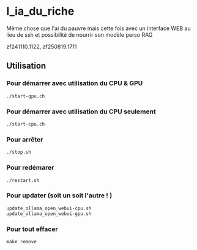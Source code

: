 # l_ia_du_riche
Même chose que l'ai du pauvre mais cette fois avec un interface WEB au lieu de ssh et possibilité de nourrir son modèle perso RAG

zf241110.1122, zf250819.1711


## Utilisation

### Pour démarrer avec utilisation du CPU & GPU
```
./start-gpu.ch
```

### Pour démarrer avec utilisation du CPU seulement
```
./start-cpu.ch
```

### Pour arrêter
```
./stop.sh
```

### Pour redémarer 
```
./restart.sh
```

### Pour updater (soit un soit l'autre ! )
```
update_ollama_open_webui-cpu.sh
update_ollama_open_webui-gpu.sh
```

### Pour tout effacer
```
make remove
```


